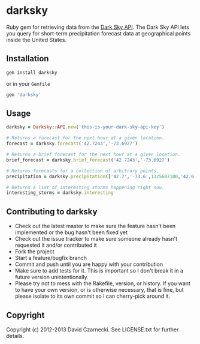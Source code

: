 # darksky

Ruby gem for retrieving data from the [Dark Sky API](http://darkskyapp.com/api/). The Dark Sky API lets you query 
for short-term precipitation forecast data at geographical points inside the United States. 

## Installation

`gem install darksky`

or in your `Gemfile`

```ruby
gem 'darksky'
```
  
## Usage

```ruby
darksky = Darksky::API.new('this-is-your-dark-sky-api-key')

# Returns a forecast for the next hour at a given location.
forecast = darksky.forecast('42.7243','-73.6927')

# Returns a brief forecast for the next hour at a given location.
brief_forecast = darksky.brief_forecast('42.7243','-73.6927')

# Returns forecasts for a collection of arbitrary points.
precipitation = darksky.precipitation(['42.7','-73.6',1325607100,'42.0','-73.0',1325607791])

# Returns a list of interesting storms happening right now.
interesting_storms = darksky.interesting
```

## Contributing to darksky
 
* Check out the latest master to make sure the feature hasn't been implemented or the bug hasn't been fixed yet
* Check out the issue tracker to make sure someone already hasn't requested it and/or contributed it
* Fork the project
* Start a feature/bugfix branch
* Commit and push until you are happy with your contribution
* Make sure to add tests for it. This is important so I don't break it in a future version unintentionally.
* Please try not to mess with the Rakefile, version, or history. If you want to have your own version, or is otherwise necessary, that is fine, but please isolate to its own commit so I can cherry-pick around it.

## Copyright

Copyright (c) 2012-2013 David Czarnecki. See LICENSE.txt for further details.
